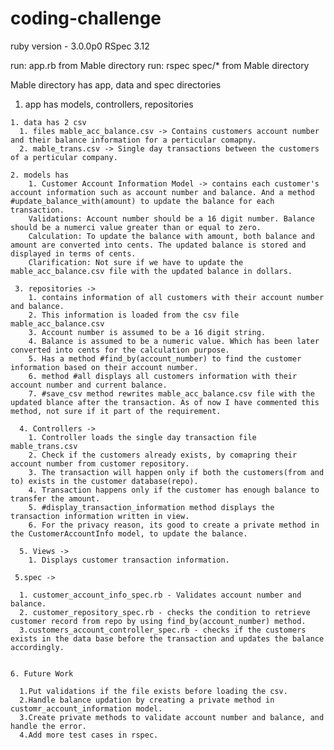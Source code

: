 # coding-challenge

ruby version - 3.0.0p0
RSpec 3.12

run: app.rb from Mable directory
run: rspec spec/* from Mable directory

Mable directory has app, data and spec directories


  1. app has models, controllers, repositories
  
    1. data has 2 csv 
      1. files mable_acc_balance.csv -> Contains customers account number and their balance information for a perticular comapny.
      2. mable_trans.csv -> Single day transactions between the customers of a perticular company.

    2. models has 
        1. Customer Account Information Model -> contains each customer's account information such as account number and balance. And a method #update_balance_with(amount) to update the balance for each transaction.
        Validations: Account number should be a 16 digit number. Balance should be a numerci value greater than or equal to zero. 
        Calculation: To update the balance with amount, both balance and amount are converted into cents. The updated balance is stored and displayed in terms of cents.
        Clarification: Not sure if we have to update the mable_acc_balance.csv file with the updated balance in dollars.
        
     3. repositories -> 
        1. contains information of all customers with their account number and balance. 
        2. This information is loaded from the csv file mable_acc_balance.csv
        3. Account number is assumed to be a 16 digit string.
        4. Balance is assumed to be a numeric value. Which has been later converted into cents for the calculation purpose.
        5. Has a method #find_by(account_number) to find the customer information based on their account number.
        6. method #all displays all customers information with their account number and current balance.
        7. #save_csv method rewrites mable_acc_balance.csv file with the updated blance after the transaction. As of now I have commented this method, not sure if it part of the requirement.
        
      4. Controllers -> 
        1. Controller loads the single day transaction file mable_trans.csv 
        2. Check if the customers already exists, by comapring their account number from customer repository.
        3. The transaction will happen only if both the customers(from and to) exists in the customer database(repo).
        4. Transaction happens only if the customer has enough balance to transfer the amount.
        5. #display_transaction_information method displays the transaction information written in view.
        6. For the privacy reason, its good to create a private method in the CustomerAccountInfo model, to update the balance.
        
      5. Views ->
        1. Displays customer transaction information.

     5.spec -> 
     
      1. customer_account_info_spec.rb - Validates account number and balance.
      2. customer_repository_spec.rb - checks the condition to retrieve customer record from repo by using find_by(account_number) method.
      3.customers_account_controller_spec.rb - checks if the customers exists in the data base before the transaction and updates the balance accordingly.

        
    6. Future Work

      1.Put validations if the file exists before loading the csv.
      2.Handle balance updation by creating a private method in customr_account_information model.
      3.Create private methods to validate account number and balance, and handle the error.
      4.Add more test cases in rspec.
     
        
  
    
 
